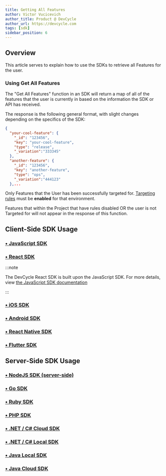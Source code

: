 ```yaml
---
title: Getting All Features
author: Victor Vucicevich
author_title: Product @ DevCycle
author_url: https://devcycle.com
tags: [sdk]
sidebar_position: 6
---
```


## Overview

This article serves to explain how to use the SDKs to retrieve all Features for the user. 

### Using Get All Features

The "Get All Features" function in an SDK will return a map of all of the features that the user is currently in based on the information the SDK or API has received. 

The response is the following general format, with slight changes depending on the specifics of the SDK:

```json
{
  "your-cool-feature": {
    "_id": "123456",
    "key": "your-cool-feature",
    "type": "release",
    "_variation":"333345"
  },
  "another-feature": {
    "_id": "123456",
    "key": "another-feature",
    "type": "ops",
    "_variation":"444123"
  },...
```

Only Features that the User has been successfully targeted for. [Targeting rules](/home/feature-management/features-and-variables/targeting-users) must be **enabled** for that environment.  

Features that within the Project that have rules disabled OR the user is not Targeted for will not appear in the response of this function. 

## Client-Side SDK Usage

### [• JavaScript SDK](/sdk/client-side-sdks/javascript/javascript-usage#get-all-features)

### [• React SDK](/sdk/client-side-sdks/react/react-usage#getting-all-features--variables)

:::note

The DevCycle React SDK is built upon the JavaScript SDK. For more details, view [the JavaScript SDK documentation](/sdk/client-side-sdks/javascript#get-all-features)

:::

### [• iOS SDK](/sdk/client-side-sdks/ios/ios-usage#get-all-features)

### [• Android SDK](/sdk/client-side-sdks/android/android-usage#get-all-features)

### [• React Native SDK](/sdk/client-side-sdks/react-native/react-native-usage#getting-all-features--variables)

### [• Flutter SDK](/sdk/client-side-sdks/flutter#get-all-features)

## Server-Side SDK Usage

### [• NodeJS SDK (server-side)](/sdk/server-side-sdks/node#getting-all-features)

### [• Go SDK](/sdk/server-side-sdks/go#getting-all-features)

### [• Ruby SDK](/sdk/server-side-sdks/ruby#getting-all-features)

### [• PHP SDK](/sdk/server-side-sdks/php/php-usage#getting-all-features)

### [• .NET / C# Cloud SDK](/sdk/server-side-sdks/dotnet-cloud/dotnet-cloud-usage#getting-all-features)

### [• .NET / C# Local SDK](/sdk/server-side-sdks/dotnet-local#getting-all-features)

### [• Java Local SDK](/sdk/server-side-sdks/java-local#getting-all-features)

### [• Java Cloud SDK](/sdk/server-side-sdks/java-cloud#getting-all-features)